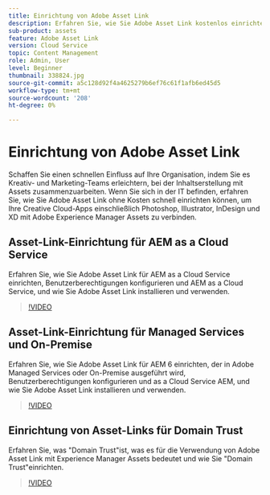 ```yaml
---
title: Einrichtung von Adobe Asset Link
description: Erfahren Sie, wie Sie Adobe Asset Link kostenlos einrichten, wodurch Ihre Creative Cloud-Apps wie Photoshop, Illustrator, InDesign und XD mit Adobe Experience Manager Assets verbunden werden.
sub-product: assets
feature: Adobe Asset Link
version: Cloud Service
topic: Content Management
role: Admin, User
level: Beginner
thumbnail: 338824.jpg
source-git-commit: a5c128d92f4a4625279b6ef76c61f1afb6ed45d5
workflow-type: tm+mt
source-wordcount: '208'
ht-degree: 0%

---
```


# Einrichtung von Adobe Asset Link

Schaffen Sie einen schnellen Einfluss auf Ihre Organisation, indem Sie es Kreativ- und Marketing-Teams erleichtern, bei der Inhaltserstellung mit Assets zusammenzuarbeiten. Wenn Sie sich in der IT befinden, erfahren Sie, wie Sie Adobe Asset Link ohne Kosten schnell einrichten können, um Ihre Creative Cloud-Apps einschließlich Photoshop, Illustrator, InDesign und XD mit Adobe Experience Manager Assets zu verbinden.

## Asset-Link-Einrichtung für AEM as a Cloud Service

Erfahren Sie, wie Sie Adobe Asset Link für AEM as a Cloud Service einrichten, Benutzerberechtigungen konfigurieren und AEM as a Cloud Service, und wie Sie Adobe Asset Link installieren und verwenden.

>[!VIDEO](https://video.tv.adobe.com/v/338824/?quality=12&learn=on)

## Asset-Link-Einrichtung für Managed Services und On-Premise

Erfahren Sie, wie Sie Adobe Asset Link für AEM 6 einrichten, der in Adobe Managed Services oder On-Premise ausgeführt wird, Benutzerberechtigungen konfigurieren und as a Cloud Service AEM, und wie Sie Adobe Asset Link installieren und verwenden.

>[!VIDEO](https://video.tv.adobe.com/v/338823/?quality=12&learn=on)


## Einrichtung von Asset-Links für Domain Trust

Erfahren Sie, was &quot;Domain Trust&quot;ist, was es für die Verwendung von Adobe Asset Link mit Experience Manager Assets bedeutet und wie Sie &quot;Domain Trust&quot;einrichten.

>[!VIDEO](https://video.tv.adobe.com/v/338825/?quality=12&learn=on)
